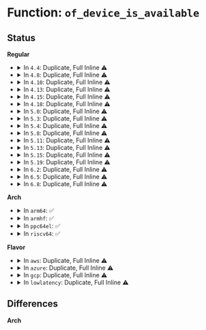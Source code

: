 # Function: <code>of_device_is_available</code>

## Status
<b>Regular</b>
<ul>
<li>
<details>
<summary>In <code>4.4</code>: Duplicate, Full Inline ⚠️</summary>

**Collision:** Static Duplication

**Inline:** Full

**Transformation:** False

**Instances:**

```
In drivers/phy/phy-core.c (0)
Location: include/linux/of.h:478
Inline: True
```
```
In drivers/usb/phy/phy.c (0)
Location: include/linux/of.h:478
Inline: True
```
</details>
</li>
<li>
<details>
<summary>In <code>4.8</code>: Duplicate, Full Inline ⚠️</summary>

**Collision:** Static Duplication

**Inline:** Full

**Transformation:** False

**Instances:**

```
In drivers/phy/phy-core.c (0)
Location: include/linux/of.h:502
Inline: True
```
```
In drivers/usb/phy/phy.c (0)
Location: include/linux/of.h:502
Inline: True
```
</details>
</li>
<li>
<details>
<summary>In <code>4.10</code>: Duplicate, Full Inline ⚠️</summary>

**Collision:** Static Duplication

**Inline:** Full

**Transformation:** False

**Instances:**

```
In drivers/phy/phy-core.c (0)
Location: include/linux/of.h:622
Inline: True
```
```
In drivers/usb/phy/phy.c (0)
Location: include/linux/of.h:622
Inline: True
```
</details>
</li>
<li>
<details>
<summary>In <code>4.13</code>: Duplicate, Full Inline ⚠️</summary>

**Collision:** Static Duplication

**Inline:** Full

**Transformation:** False

**Instances:**

```
In drivers/phy/phy-core.c (0)
Location: include/linux/of.h:648
Inline: True
```
```
In drivers/usb/phy/phy.c (0)
Location: include/linux/of.h:648
Inline: True
```
</details>
</li>
<li>
<details>
<summary>In <code>4.15</code>: Duplicate, Full Inline ⚠️</summary>

**Collision:** Static Duplication

**Inline:** Full

**Transformation:** False

**Instances:**

```
In drivers/phy/phy-core.c (0)
Location: include/linux/of.h:653
Inline: True
```
```
In drivers/usb/phy/phy.c (0)
Location: include/linux/of.h:653
Inline: True
```
</details>
</li>
<li>
<details>
<summary>In <code>4.18</code>: Duplicate, Full Inline ⚠️</summary>

**Collision:** Static Duplication

**Inline:** Full

**Transformation:** False

**Instances:**

```
In drivers/phy/phy-core.c (0)
Location: include/linux/of.h:662
Inline: True
```
```
In drivers/usb/phy/phy.c (0)
Location: include/linux/of.h:662
Inline: True
```
</details>
</li>
<li>
<details>
<summary>In <code>5.0</code>: Duplicate, Full Inline ⚠️</summary>

**Collision:** Static Duplication

**Inline:** Full

**Transformation:** False

**Instances:**

```
In drivers/phy/phy-core.c (0)
Location: include/linux/of.h:681
Inline: True
```
```
In drivers/usb/phy/phy.c (0)
Location: include/linux/of.h:681
Inline: True
```
</details>
</li>
<li>
<details>
<summary>In <code>5.3</code>: Duplicate, Full Inline ⚠️</summary>

**Collision:** Static Duplication

**Inline:** Full

**Transformation:** False

**Instances:**

```
In drivers/phy/phy-core.c (0)
Location: include/linux/of.h:681
Inline: True
```
```
In drivers/usb/core/message.c (0)
Location: include/linux/of.h:681
Inline: True
```
```
In drivers/usb/phy/phy.c (0)
Location: include/linux/of.h:681
Inline: True
```
```
In drivers/hwspinlock/hwspinlock_core.c (0)
Location: include/linux/of.h:681
Inline: True
```
</details>
</li>
<li>
<details>
<summary>In <code>5.4</code>: Duplicate, Full Inline ⚠️</summary>

**Collision:** Static Duplication

**Inline:** Full

**Transformation:** False

**Instances:**

```
In drivers/phy/phy-core.c (0)
Location: include/linux/of.h:681
Inline: True
```
```
In drivers/usb/core/message.c (0)
Location: include/linux/of.h:681
Inline: True
```
```
In drivers/usb/phy/phy.c (0)
Location: include/linux/of.h:681
Inline: True
```
```
In drivers/hwspinlock/hwspinlock_core.c (0)
Location: include/linux/of.h:681
Inline: True
```
</details>
</li>
<li>
<details>
<summary>In <code>5.8</code>: Duplicate, Full Inline ⚠️</summary>

**Collision:** Static Duplication

**Inline:** Full

**Transformation:** False

**Instances:**

```
In arch/x86/kernel/x86_init.c (0)
Location: include/linux/of.h:683
Inline: True
```
```
In drivers/phy/phy-core.c (0)
Location: include/linux/of.h:683
Inline: True
```
```
In drivers/mfd/mfd-core.c (0)
Location: include/linux/of.h:683
Inline: True
```
```
In drivers/usb/core/message.c (0)
Location: include/linux/of.h:683
Inline: True
```
```
In drivers/usb/phy/phy.c (0)
Location: include/linux/of.h:683
Inline: True
```
```
In drivers/hwspinlock/hwspinlock_core.c (0)
Location: include/linux/of.h:683
Inline: True
```
</details>
</li>
<li>
<details>
<summary>In <code>5.11</code>: Duplicate, Full Inline ⚠️</summary>

**Collision:** Static Duplication

**Inline:** Full

**Transformation:** False

**Instances:**

```
In arch/x86/kernel/x86_init.c (0)
Location: include/linux/of.h:690
Inline: True
```
```
In drivers/phy/phy-core.c (0)
Location: include/linux/of.h:690
Inline: True
```
```
In drivers/usb/core/message.c (0)
Location: include/linux/of.h:690
Inline: True
```
```
In drivers/usb/phy/phy.c (0)
Location: include/linux/of.h:690
Inline: True
```
```
In drivers/hwspinlock/hwspinlock_core.c (0)
Location: include/linux/of.h:690
Inline: True
```
</details>
</li>
<li>
<details>
<summary>In <code>5.13</code>: Duplicate, Full Inline ⚠️</summary>

**Collision:** Static Duplication

**Inline:** Full

**Transformation:** False

**Instances:**

```
In arch/x86/kernel/x86_init.c (0)
Location: include/linux/of.h:705
Inline: True
```
```
In drivers/phy/phy-core.c (0)
Location: include/linux/of.h:705
Inline: True
```
```
In drivers/usb/core/message.c (0)
Location: include/linux/of.h:705
Inline: True
```
```
In drivers/usb/phy/phy.c (0)
Location: include/linux/of.h:705
Inline: True
```
```
In drivers/hwspinlock/hwspinlock_core.c (0)
Location: include/linux/of.h:705
Inline: True
```
</details>
</li>
<li>
<details>
<summary>In <code>5.15</code>: Duplicate, Full Inline ⚠️</summary>

**Collision:** Static Duplication

**Inline:** Full

**Transformation:** False

**Instances:**

```
In arch/x86/kernel/x86_init.c (0)
Location: include/linux/of.h:705
Inline: True
```
```
In drivers/phy/phy-core.c (0)
Location: include/linux/of.h:705
Inline: True
```
```
In drivers/usb/core/message.c (0)
Location: include/linux/of.h:705
Inline: True
```
```
In drivers/usb/phy/phy.c (0)
Location: include/linux/of.h:705
Inline: True
```
```
In drivers/hwspinlock/hwspinlock_core.c (0)
Location: include/linux/of.h:705
Inline: True
```
</details>
</li>
<li>
<details>
<summary>In <code>5.19</code>: Duplicate, Full Inline ⚠️</summary>

**Collision:** Static Duplication

**Inline:** Full

**Transformation:** False

**Instances:**

```
In arch/x86/kernel/x86_init.c (0)
Location: include/linux/of.h:573
Inline: True
```
```
In drivers/phy/phy-core.c (0)
Location: include/linux/of.h:573
Inline: True
```
```
In drivers/usb/core/message.c (0)
Location: include/linux/of.h:573
Inline: True
```
```
In drivers/usb/phy/phy.c (0)
Location: include/linux/of.h:573
Inline: True
```
```
In drivers/hwspinlock/hwspinlock_core.c (0)
Location: include/linux/of.h:573
Inline: True
```
</details>
</li>
<li>
<details>
<summary>In <code>6.2</code>: Duplicate, Full Inline ⚠️</summary>

**Collision:** Static Duplication

**Inline:** Full

**Transformation:** False

**Instances:**

```
In arch/x86/kernel/x86_init.c (0)
Location: include/linux/of.h:571
Inline: True
```
```
In drivers/phy/phy-core.c (0)
Location: include/linux/of.h:571
Inline: True
```
```
In drivers/usb/core/message.c (0)
Location: include/linux/of.h:571
Inline: True
```
```
In drivers/usb/phy/phy.c (0)
Location: include/linux/of.h:571
Inline: True
```
```
In drivers/hwspinlock/hwspinlock_core.c (0)
Location: include/linux/of.h:571
Inline: True
```
</details>
</li>
<li>
<details>
<summary>In <code>6.5</code>: Duplicate, Full Inline ⚠️</summary>

**Collision:** Static Duplication

**Inline:** Full

**Transformation:** False

**Instances:**

```
In arch/x86/kernel/x86_init.c (0)
Location: include/linux/of.h:583
Inline: True
```
```
In drivers/phy/phy-core.c (0)
Location: include/linux/of.h:583
Inline: True
```
```
In drivers/pci/bus.c (0)
Location: include/linux/of.h:583
Inline: True
```
```
In drivers/usb/core/message.c (0)
Location: include/linux/of.h:583
Inline: True
```
```
In drivers/usb/phy/phy.c (0)
Location: include/linux/of.h:583
Inline: True
```
```
In drivers/hwspinlock/hwspinlock_core.c (0)
Location: include/linux/of.h:583
Inline: True
```
</details>
</li>
<li>
<details>
<summary>In <code>6.8</code>: Duplicate, Full Inline ⚠️</summary>

**Collision:** Static Duplication

**Inline:** Full

**Transformation:** False

**Instances:**

```
In arch/x86/kernel/x86_init.c (0)
Location: include/linux/of.h:582
Inline: True
```
```
In drivers/phy/phy-core.c (0)
Location: include/linux/of.h:582
Inline: True
```
```
In drivers/pci/bus.c (0)
Location: include/linux/of.h:582
Inline: True
```
```
In drivers/usb/core/message.c (0)
Location: include/linux/of.h:582
Inline: True
```
```
In drivers/usb/phy/phy.c (0)
Location: include/linux/of.h:582
Inline: True
```
```
In drivers/hwspinlock/hwspinlock_core.c (0)
Location: include/linux/of.h:582
Inline: True
```
</details>
</li>
</ul>
<b>Arch</b>
<ul>
<li>
<details>
<summary>In <code>arm64</code>: ✅</summary>

```c
bool of_device_is_available(const struct device_node *device);
```

**Collision:** Unique Global

**Inline:** No

**Transformation:** False

**Instances:**

```
In drivers/of/base.c (ffff800010b68d70)
Location: drivers/of/base.c:643
Inline: False
Direct callers:
  - drivers/irqchip/irq-gic-v3-its.c:its_init
  - drivers/irqchip/irq-gic-v3-its-platform-msi.c:its_pmsi_init
  - drivers/irqchip/irq-gic-v3-its-pci-msi.c:its_pci_msi_init
  - drivers/irqchip/irq-gic-v3-its-fsl-mc-msi.c:its_fsl_mc_msi_init
  - drivers/phy/phy-core.c:_of_phy_get
  - drivers/clk/clk.c:of_clk_init
  - drivers/clk/clk-xgene.c:xgene_devclk_init
  - drivers/clk/clk-xgene.c:xgene_pmdclk_init
  - drivers/soc/amlogic/meson-gx-socinfo.c:meson_gx_socinfo_init
  - drivers/soc/sunxi/sunxi_sram.c:sunxi_sram_of_parse
  - drivers/iommu/of_iommu.c:of_iommu_xlate
  - drivers/ata/libahci_platform.c:ahci_platform_get_resources
  - drivers/net/ethernet/freescale/fec_main.c:fec_probe
  - drivers/net/ethernet/freescale/fman/mac.c:mac_probe
  - drivers/usb/common/common.c:of_usb_get_dr_mode_by_phy
  - drivers/usb/core/message.c:usb_set_configuration
  - drivers/usb/phy/phy.c:devm_usb_get_phy_by_node
  - drivers/edac/altera_edac.c:altr_edac_a10_probe
  - drivers/edac/altera_edac.c:socfpga_init_sdmmc_ecc
  - drivers/edac/altera_edac.c:altr_init_a10_ecc_device_type
  - drivers/cpuidle/dt_idle_states.c:dt_init_idle_driver
  - drivers/firmware/psci/psci.c:psci_dt_init
  - drivers/clocksource/timer-probe.c:timer_probe
  - drivers/clocksource/arm_arch_timer.c:arch_timer_needs_of_probing
  - drivers/clocksource/timer-sp804.c:integrator_cp_of_init
  - drivers/clocksource/timer-sp804.c:sp804_of_init
  - drivers/of/base.c:of_parse_phandle_with_args_map
  - drivers/of/platform.c:of_platform_bus_create
  - drivers/of/platform.c:of_platform_device_create_pdata
  - drivers/of/property.c:of_fwnode_device_is_available
  - drivers/of/property.c:of_graph_get_remote_node
  - drivers/of/irq.c:of_irq_init
  - drivers/of/irq.c:of_irq_parse_raw
  - drivers/of/of_reserved_mem.c:of_reserved_mem_device_init_by_idx
  - drivers/hwspinlock/hwspinlock_core.c:of_hwspin_lock_get_id
```
**Symbols:**

```
ffff800010b68d70-ffff800010b68e34: of_device_is_available (STB_GLOBAL)
```
</details>
</li>
<li>
<details>
<summary>In <code>armhf</code>: ✅</summary>

```c
bool of_device_is_available(const struct device_node *device);
```

**Collision:** Unique Global

**Inline:** No

**Transformation:** False

**Instances:**

```
In drivers/of/base.c (c0c4dc60)
Location: drivers/of/base.c:643
Inline: False
Direct callers:
  - arch/arm/mach-exynos/exynos.c:exynos_sysram_init
  - arch/arm/mach-exynos/exynos.c:exynos_sysram_init
  - arch/arm/mach-mvebu/mvebu-soc-id.c:mvebu_soc_id_init
  - arch/arm/mach-omap2/timer.c:omap_get_timer_dt
  - arch/arm/mach-omap2/omap_hwmod_3xxx_data.c:omap3xxx_hwmod_is_hs_ip_block_usable
  - arch/arm/mach-shmobile/regulator-quirk-rcar-gen2.c:rcar_gen2_regulator_quirk
  - arch/arm/mach-vexpress/platsmp.c:vexpress_smp_init_ops
  - drivers/irqchip/irq-gic-v3-its.c:its_init
  - drivers/irqchip/irq-gic-v3-its-platform-msi.c:its_pmsi_init
  - drivers/irqchip/irq-gic-v3-its-pci-msi.c:its_pci_msi_init
  - drivers/phy/phy-core.c:_of_phy_get
  - drivers/pci/controller/pci-tegra.c:tegra_pcie_parse_dt
  - drivers/video/fbdev/omap2/omapfb/dss/omapdss-boot-init.c:omapdss_boot_init
  - drivers/video/fbdev/omap2/omapfb/dss/omapdss-boot-init.c:omapdss_walk_device
  - drivers/clk/clk.c:of_clk_init
  - drivers/soc/amlogic/meson-gx-socinfo.c:meson_gx_socinfo_init
  - drivers/soc/qcom/spm.c:qcom_cpuidle_init
  - drivers/iommu/of_iommu.c:of_iommu_xlate
  - drivers/ata/libahci_platform.c:ahci_platform_get_resources
  - drivers/net/ethernet/freescale/fec_main.c:fec_probe
  - drivers/usb/common/common.c:of_usb_get_dr_mode_by_phy
  - drivers/usb/core/message.c:usb_set_configuration
  - drivers/usb/phy/phy.c:devm_usb_get_phy_by_node
  - drivers/cpuidle/dt_idle_states.c:dt_init_idle_driver
  - drivers/firmware/psci/psci.c:psci_dt_init
  - drivers/clocksource/timer-probe.c:timer_probe
  - drivers/clocksource/arm_arch_timer.c:arch_timer_needs_of_probing
  - drivers/clocksource/timer-sp804.c:integrator_cp_of_init
  - drivers/clocksource/timer-sp804.c:sp804_of_init
  - drivers/of/base.c:of_parse_phandle_with_args_map
  - drivers/of/platform.c:of_platform_bus_create
  - drivers/of/platform.c:of_platform_device_create_pdata
  - drivers/of/property.c:of_fwnode_device_is_available
  - drivers/of/property.c:of_graph_get_remote_node
  - drivers/of/irq.c:of_irq_init
  - drivers/of/irq.c:of_irq_parse_raw
  - drivers/of/of_reserved_mem.c:of_reserved_mem_device_init_by_idx
  - drivers/hwspinlock/hwspinlock_core.c:of_hwspin_lock_get_id
```
**Symbols:**

```
c0c4dc60-c0c4dcb0: of_device_is_available (STB_GLOBAL)
```
</details>
</li>
<li>
<details>
<summary>In <code>ppc64el</code>: ✅</summary>

```c
bool of_device_is_available(const struct device_node *device);
```

**Collision:** Unique Global

**Inline:** No

**Transformation:** False

**Instances:**

```
In drivers/of/base.c (c000000000c43d20)
Location: drivers/of/base.c:643
Inline: False
Direct callers:
  - arch/powerpc/kernel/setup-common.c:smp_setup_cpu_maps
  - arch/powerpc/kernel/legacy_serial.c:find_legacy_serial_ports
  - arch/powerpc/kernel/legacy_serial.c:find_legacy_serial_ports
  - arch/powerpc/kernel/pci_of_scan.c:__of_scan_bus
  - arch/powerpc/kernel/secvar-sysfs.c:secvar_sysfs_init
  - arch/powerpc/kernel/secvar-sysfs.c:format_show
  - arch/powerpc/platforms/powernv/opal-lpc.c:opal_lpc_init
  - arch/powerpc/platforms/powernv/pci-ioda.c:pnv_pci_init_ioda_phb
  - drivers/phy/phy-core.c:_of_phy_get
  - drivers/iommu/of_iommu.c:of_iommu_xlate
  - drivers/usb/common/common.c:of_usb_get_dr_mode_by_phy
  - drivers/usb/core/message.c:usb_set_configuration
  - drivers/usb/phy/phy.c:devm_usb_get_phy_by_node
  - drivers/of/base.c:of_parse_phandle_with_args_map
  - drivers/of/platform.c:of_platform_device_create_pdata
  - drivers/of/property.c:of_fwnode_device_is_available
  - drivers/of/property.c:of_graph_get_remote_node
  - drivers/of/irq.c:of_irq_init
  - drivers/of/irq.c:of_irq_parse_raw
  - drivers/of/of_reserved_mem.c:of_reserved_mem_device_init_by_idx
  - drivers/hwspinlock/hwspinlock_core.c:of_hwspin_lock_get_id
```
**Symbols:**

```
c000000000c43d20-c000000000c43ddc: of_device_is_available (STB_GLOBAL)
```
</details>
</li>
<li>
<details>
<summary>In <code>riscv64</code>: ✅</summary>

```c
bool of_device_is_available(const struct device_node *device);
```

**Collision:** Unique Global

**Inline:** No

**Transformation:** False

**Instances:**

```
In drivers/of/base.c (ffffffe00071fdca)
Location: drivers/of/base.c:643
Inline: False
Direct callers:
  - arch/riscv/kernel/cpu.c:riscv_of_processor_hartid
  - drivers/phy/phy-core.c:_of_phy_get
  - drivers/clk/clk.c:of_clk_init
  - drivers/usb/common/common.c:of_usb_get_dr_mode_by_phy
  - drivers/usb/core/message.c:usb_set_configuration
  - drivers/usb/phy/phy.c:devm_usb_get_phy_by_node
  - drivers/clocksource/timer-probe.c:timer_probe
  - drivers/of/base.c:of_parse_phandle_with_args_map
  - drivers/of/platform.c:of_platform_device_create_pdata
  - drivers/of/property.c:of_fwnode_device_is_available
  - drivers/of/property.c:of_graph_get_remote_node
  - drivers/of/irq.c:of_irq_init
  - drivers/of/irq.c:of_irq_parse_raw
  - drivers/of/of_reserved_mem.c:of_reserved_mem_device_init_by_idx
  - drivers/hwspinlock/hwspinlock_core.c:of_hwspin_lock_get_id
```
**Symbols:**

```
ffffffe00071fdca-ffffffe00071fe26: of_device_is_available (STB_GLOBAL)
```
</details>
</li>
</ul>
<b>Flavor</b>
<ul>
<li>
<details>
<summary>In <code>aws</code>: Duplicate, Full Inline ⚠️</summary>

**Collision:** Static Duplication

**Inline:** Full

**Transformation:** False

**Instances:**

```
In drivers/phy/phy-core.c (0)
Location: include/linux/of.h:681
Inline: True
```
```
In drivers/usb/core/message.c (0)
Location: include/linux/of.h:681
Inline: True
```
```
In drivers/usb/phy/phy.c (0)
Location: include/linux/of.h:681
Inline: True
```
```
In drivers/hwspinlock/hwspinlock_core.c (0)
Location: include/linux/of.h:681
Inline: True
```
</details>
</li>
<li>
<details>
<summary>In <code>azure</code>: Duplicate, Full Inline ⚠️</summary>

**Collision:** Static Duplication

**Inline:** Full

**Transformation:** False

**Instances:**

```
In drivers/phy/phy-core.c (0)
Location: include/linux/of.h:681
Inline: True
```
```
In drivers/usb/core/message.c (0)
Location: include/linux/of.h:681
Inline: True
```
```
In drivers/hwspinlock/hwspinlock_core.c (0)
Location: include/linux/of.h:681
Inline: True
```
</details>
</li>
<li>
<details>
<summary>In <code>gcp</code>: Duplicate, Full Inline ⚠️</summary>

**Collision:** Static Duplication

**Inline:** Full

**Transformation:** False

**Instances:**

```
In drivers/phy/phy-core.c (0)
Location: include/linux/of.h:681
Inline: True
```
```
In drivers/usb/core/message.c (0)
Location: include/linux/of.h:681
Inline: True
```
```
In drivers/usb/phy/phy.c (0)
Location: include/linux/of.h:681
Inline: True
```
```
In drivers/hwspinlock/hwspinlock_core.c (0)
Location: include/linux/of.h:681
Inline: True
```
</details>
</li>
<li>
<details>
<summary>In <code>lowlatency</code>: Duplicate, Full Inline ⚠️</summary>

**Collision:** Static Duplication

**Inline:** Full

**Transformation:** False

**Instances:**

```
In drivers/phy/phy-core.c (0)
Location: include/linux/of.h:681
Inline: True
```
```
In drivers/usb/core/message.c (0)
Location: include/linux/of.h:681
Inline: True
```
```
In drivers/usb/phy/phy.c (0)
Location: include/linux/of.h:681
Inline: True
```
```
In drivers/hwspinlock/hwspinlock_core.c (0)
Location: include/linux/of.h:681
Inline: True
```
</details>
</li>
</ul>

## Differences
<b>Arch</b>
<ul>
</ul>
